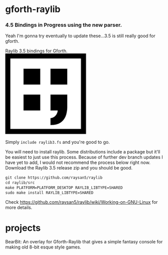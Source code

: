 # gforth-raylib

### 4.5 Bindings in Progress using the new parser.

Yeah I'm gonna try eventually to update these...3.5 is still really good for gforth.

Raylib 3.5 bindings for Gforth.  
![gforth-raylib logo](https://github.com/ArnautDaniel/gforth-raylib/raw/master/logo.png "Gforth-Raylib Logo")

Simply `include raylib3.fs` and you're good to go.

You will need to install raylib.  Some distributions include a package but it'll be easiest to just use this process.
Because of further dev branch updates I have yet to add, I would not recommend the process below right now.  Download the Raylib 3.5 release zip and you should be good. 

```
git clone https://github.com/raysan5/raylib
cd raylib/src
make PLATFORM=PLATFORM_DESKTOP RAYLIB_LIBTYPE=SHARED
sudo make install RAYLIB_LIBTYPE=SHARED
```


Check https://github.com/raysan5/raylib/wiki/Working-on-GNU-Linux for more details.

# projects

BearBit:  An overlay for Gforth-Raylib that gives a simple fantasy console for making old 8-bit esque style games.
